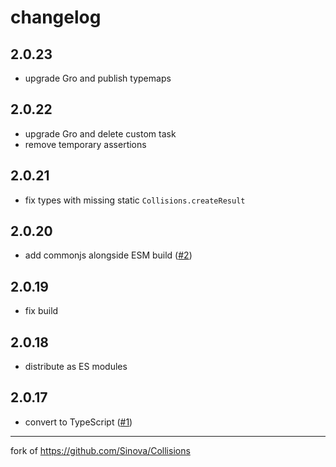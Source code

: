 # changelog

## 2.0.23

- upgrade Gro and publish typemaps

## 2.0.22

- upgrade Gro and delete custom task
- remove temporary assertions

## 2.0.21

- fix types with missing static `Collisions.createResult`

## 2.0.20

- add commonjs alongside ESM build
  ([#2](https://github.com/ryanatkn/collisions/pull/2))

## 2.0.19

- fix build

## 2.0.18

- distribute as ES modules

## 2.0.17

- convert to TypeScript
  ([#1](https://github.com/ryanatkn/collisions/pull/1))

<hr/>

fork of <https://github.com/Sinova/Collisions>
